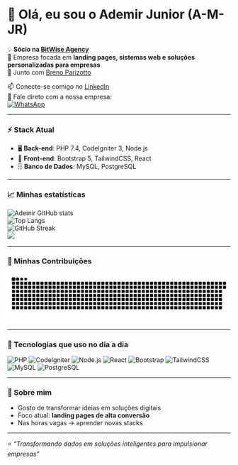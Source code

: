 # 👋 Olá, eu sou o Ademir Junior (A-M-JR)

💡 **Sócio na [BitWise Agency](https://bitwiseagency.com.br/)**  
🚀 Empresa focada em **landing pages, sistemas web e soluções personalizadas para empresas**  
🤝 Junto com [Breno Parizotto](https://github.com/BrenoParizotto)  

📫 Conecte-se comigo no [LinkedIn](https://www.linkedin.com/in/ademir-maiante-junior-860b791a8/)  
💬 Fale direto com a nossa empresa:  
[![WhatsApp](https://img.shields.io/badge/WhatsApp-25D366?style=for-the-badge&logo=whatsapp&logoColor=white)](https://wa.me/55459983588478)

---

### ⚡ Stack Atual
- 🖥️ **Back-end**: PHP 7.4, CodeIgniter 3, Node.js  
- 🎨 **Front-end**: Bootstrap 5, TailwindCSS, React  
- 🗄️ **Banco de Dados**: MySQL, PostgreSQL  

---

### 📈 Minhas estatísticas
![Ademir GitHub stats](https://github-readme-stats.vercel.app/api?username=A-M-JR&show_icons=true&theme=radical)  
![Top Langs](https://github-readme-stats.vercel.app/api/top-langs/?username=A-M-JR&layout=compact&theme=radical)  
![GitHub Streak](https://streak-stats.demolab.com/?user=A-M-JR&theme=radical)  
![](https://github-profile-summary-cards.vercel.app/api/cards/profile-details?username=A-M-JR&theme=radical)

---

### 🐍 Minhas Contribuições
![Snake animation](https://raw.githubusercontent.com/A-M-JR/A-M-JR/output/github-contribution-grid-snake.svg)

---

### 🚀 Tecnologias que uso no dia a dia
![PHP](https://img.shields.io/badge/-PHP-777BB4?style=for-the-badge&logo=php&logoColor=white)
![CodeIgniter](https://img.shields.io/badge/-CodeIgniter-EF4223?style=for-the-badge&logo=codeigniter&logoColor=white)
![Node.js](https://img.shields.io/badge/-Node.js-43853d?style=for-the-badge&logo=node.js&logoColor=white)
![React](https://img.shields.io/badge/-React-20232A?style=for-the-badge&logo=react&logoColor=61DAFB)
![Bootstrap](https://img.shields.io/badge/-Bootstrap-563D7C?style=for-the-badge&logo=bootstrap&logoColor=white)
![TailwindCSS](https://img.shields.io/badge/-TailwindCSS-06B6D4?style=for-the-badge&logo=tailwindcss&logoColor=white)
![MySQL](https://img.shields.io/badge/-MySQL-4479A1?style=for-the-badge&logo=mysql&logoColor=white)
![PostgreSQL](https://img.shields.io/badge/-PostgreSQL-336791?style=for-the-badge&logo=postgresql&logoColor=white)

---

### 🎯 Sobre mim
- Gosto de transformar ideias em soluções digitais  
- Foco atual: **landing pages de alta conversão**  
- Nas horas vagas → aprender novas stacks  

---

⭐ *“Transformando dados em soluções inteligentes para impulsionar empresas”*

